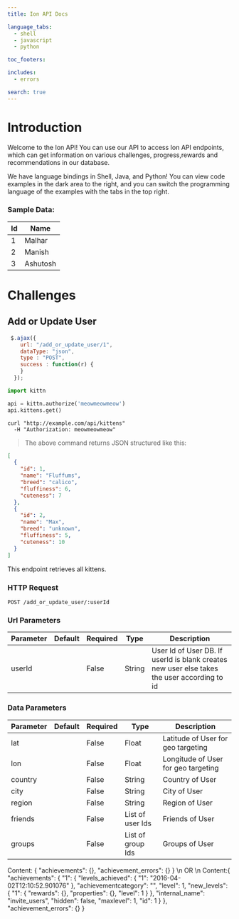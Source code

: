 ```yaml
---
title: Ion API Docs

language_tabs:
  - shell
  - javascript
  - python

toc_footers:

includes:
  - errors

search: true
---
```


# Introduction

Welcome to the Ion API! You can use our API to access Ion API endpoints, which can get information on various challenges, progress,rewards and recommendations in our database.

We have language bindings in Shell, Java, and Python! You can view code examples in the dark area to the right, and you can switch the programming language of the examples with the tabs in the top right.

### Sample Data:

Id | Name
--------- | -----------
1 | Malhar
2 | Manish
3 | Ashutosh


# Challenges

## Add or Update User

```javascript
 $.ajax({
    url: "/add_or_update_user/1",
    dataType: "json",
    type : "POST",
    success : function(r) {
    }
  });
```

```python
import kittn

api = kittn.authorize('meowmeowmeow')
api.kittens.get()
```

```shell
curl "http://example.com/api/kittens"
  -H "Authorization: meowmeowmeow"
```

> The above command returns JSON structured like this:

```json
[
  {
    "id": 1,
    "name": "Fluffums",
    "breed": "calico",
    "fluffiness": 6,
    "cuteness": 7
  },
  {
    "id": 2,
    "name": "Max",
    "breed": "unknown",
    "fluffiness": 5,
    "cuteness": 10
  }
]
```

This endpoint retrieves all kittens.

### HTTP Request

`POST /add_or_update_user/:userId`

### Url Parameters

Parameter | Default | Required | Type | Description
--------- | ------- | -------- | ---- | -----------
userId |  | False | String | User Id of User DB. If userId is blank creates new user else takes the user according to id


### Data Parameters

Parameter | Default | Required | Type | Description
--------- | ------- | -------- | ---- | -----------
lat |  | False | Float | Latitude of User for geo targeting
lon |  | False | Float | Longitude of User for geo targeting
country |  | False | String | Country of User
city |  | False | String | City of User
region |  | False | String | Region of User
friends |  | False | List of user Ids | Friends of User
groups |  | False | List of group Ids | Groups of User

<aside class="success">
Content: { "achievements": {}, "achievement_errors": {} } \n
OR \n
Content:{
  "achievements": {
    "1": {
      "levels_achieved": {
        "1": "2016-04-02T12:10:52.901076"
      },
      "achievementcategory": "",
      "level": 1,
      "new_levels": {
        "1": {
          "rewards": {},
          "properties": {},
          "level": 1
        }
      },
      "internal_name": "invite_users",
      "hidden": false,
      "maxlevel": 1,
      "id": 1
    }
  },
  "achievement_errors": {}
}
</aside>
